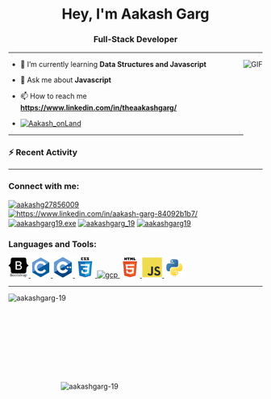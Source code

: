 <h1 align="center">Hey, I'm Aakash Garg</h1>
<h3 align="center">Full-Stack Developer</h3>

<hr>
<img align="right" height="190px" alt="GIF" src="https://github.com/abhisheknaiidu/abhisheknaiidu/blob/master/code.gif?raw=true" />

- 🌱 I’m currently learning **Data Structures and Javascript**

- 💬 Ask me about **Javascript**

- 📫 How to reach me **https://www.linkedin.com/in/theaakashgarg/**
- <p align="left"> <a href="https://twitter.com/Aakash_onLand" target="blank"><img height="20px" src="https://img.shields.io/twitter/follow/Aakash_onLand?logo=twitter&style=for-the-badge" alt="Aakash_onLand" /></a> </p>

---

### :zap: Recent Activity

<!--START_SECTION:activity-->
<!--END_SECTION:activity-->

---
<h3 align="left">Connect with me:</h3>
<p align="left">
<a href="https://twitter.com/aakashg27856009" target="blank"><img align="center" src="https://raw.githubusercontent.com/rahuldkjain/github-profile-readme-generator/master/src/images/icons/Social/twitter.svg" alt="aakashg27856009" height="30" width="40" /></a>
<a href="https://linkedin.com/in/https://www.linkedin.com/in/aakash-garg-84092b1b7/" target="blank"><img align="center" src="https://raw.githubusercontent.com/rahuldkjain/github-profile-readme-generator/master/src/images/icons/Social/linked-in-alt.svg" alt="https://www.linkedin.com/in/aakash-garg-84092b1b7/" height="30" width="40" /></a>
<a href="https://instagram.com/aakashgarg19.exe" target="blank"><img align="center" src="https://raw.githubusercontent.com/rahuldkjain/github-profile-readme-generator/master/src/images/icons/Social/instagram.svg" alt="aakashgarg19.exe" height="30" width="40" /></a>
<a href="https://www.codechef.com/users/aakashgarg_19" target="blank"><img align="center" src="https://cdn.jsdelivr.net/npm/simple-icons@3.1.0/icons/codechef.svg" alt="aakashgarg_19" height="30" width="40" /></a>
<a href="https://codeforces.com/profile/aakashgarg19" target="blank"><img align="center" src="https://cdn.jsdelivr.net/npm/simple-icons@3.0.1/icons/codeforces.svg" alt="aakashgarg19" height="30" width="40" /></a>
</p>

<h3 align="left">Languages and Tools:</h3>
<p align="left"> <a href="https://getbootstrap.com" target="_blank"> <img src="https://raw.githubusercontent.com/devicons/devicon/master/icons/bootstrap/bootstrap-plain-wordmark.svg" alt="bootstrap" width="40" height="40"/> </a> <a href="https://www.cprogramming.com/" target="_blank"> <img src="https://raw.githubusercontent.com/devicons/devicon/master/icons/c/c-original.svg" alt="c" width="40" height="40"/> </a> <a href="https://www.w3schools.com/cpp/" target="_blank"> <img src="https://raw.githubusercontent.com/devicons/devicon/master/icons/cplusplus/cplusplus-original.svg" alt="cplusplus" width="40" height="40"/> </a> <a href="https://www.w3schools.com/css/" target="_blank"> <img src="https://raw.githubusercontent.com/devicons/devicon/master/icons/css3/css3-original-wordmark.svg" alt="css3" width="40" height="40"/> </a> <a href="https://cloud.google.com" target="_blank"> <img src="https://www.vectorlogo.zone/logos/google_cloud/google_cloud-icon.svg" alt="gcp" width="40" height="40"/> </a> <a href="https://www.w3.org/html/" target="_blank"> <img src="https://raw.githubusercontent.com/devicons/devicon/master/icons/html5/html5-original-wordmark.svg" alt="html5" width="40" height="40"/> </a> <a href="https://developer.mozilla.org/en-US/docs/Web/JavaScript" target="_blank"> <img src="https://raw.githubusercontent.com/devicons/devicon/master/icons/javascript/javascript-original.svg" alt="javascript" width="40" height="40"/> </a> <a href="https://www.python.org" target="_blank"> <img src="https://raw.githubusercontent.com/devicons/devicon/master/icons/python/python-original.svg" alt="python" width="40" height="40"/> </a> </p>
<hr>
<p><img align="left" height="175px"  width="385px" src="https://github-readme-stats.vercel.app/api/top-langs?username=aakashgarg-19&show_icons=true&locale=en&layout=compact" alt="aakashgarg-19" /></p>

<p>&nbsp;<img align="right" height="185px"  width="400px" src="https://github-readme-stats.vercel.app/api?username=aakashgarg-19&show_icons=true&locale=en" alt="aakashgarg-19" /></p>
